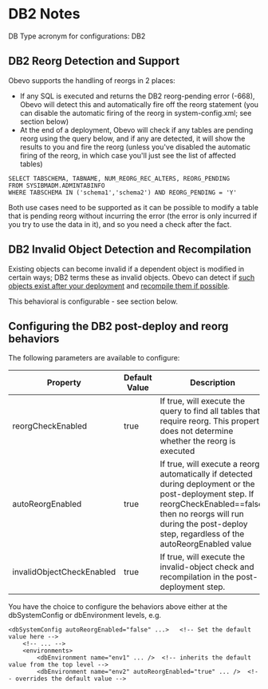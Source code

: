 <!--

    Copyright 2017 Goldman Sachs.
    Licensed under the Apache License, Version 2.0 (the "License");
    you may not use this file except in compliance with the License.
    You may obtain a copy of the License at

    http://www.apache.org/licenses/LICENSE-2.0

    Unless required by applicable law or agreed to in writing,
    software distributed under the License is distributed on an
    "AS IS" BASIS, WITHOUT WARRANTIES OR CONDITIONS OF ANY
    KIND, either express or implied.  See the License for the
    specific language governing permissions and limitations
    under the License.

-->
# DB2 Notes

DB Type acronym for configurations: DB2

<!-- MACRO{toc|fromDepth=0|toDepth=1} -->

## DB2 Reorg Detection and Support

Obevo supports the handling of reorgs in 2 places:

* If any SQL is executed and returns the DB2 reorg-pending error (-668), Obevo will detect this and automatically fire off the reorg statement (you can disable the automatic firing of the reorg in system-config.xml; see section below)
* At the end of a deployment, Obevo will check if any tables are pending reorg using the query below, and if any are detected, it will show the results to you and fire the reorg (unless you've disabled the automatic firing of the reorg, in which case you'll just see the list of affected tables)

```
SELECT TABSCHEMA, TABNAME, NUM_REORG_REC_ALTERS, REORG_PENDING
FROM SYSIBMADM.ADMINTABINFO
WHERE TABSCHEMA IN ('schema1','schema2') AND REORG_PENDING = 'Y'
```

Both use cases need to be supported as it can be possible to modify a table that is pending reorg
without incurring the error (the error is only incurred if you try to use the data in it), and so you need a
check after the fact.


## DB2 Invalid Object Detection and Recompilation
Existing objects can become invalid if a dependent object is modified in certain ways; DB2 terms these as
invalid objects. Obevo can detect if [such objects exist after your deployment](http://www.ibm.com/support/knowledgecenter/SSEPGG_9.7.0/com.ibm.db2.luw.sql.ref.doc/doc/r0054588.html)
and [recompile them if possible](http://www.ibm.com/support/knowledgecenter/SSEPGG_9.7.0/com.ibm.db2.luw.sql.rtn.doc/doc/r0053626.html).

This behavioral is configurable - see section below.


## Configuring the DB2 post-deploy and reorg behaviors
The following parameters are available to configure:

|Property|Default Value|Description|
|---|---|---|
|reorgCheckEnabled|true|If true, will execute the query to find all tables that require reorg. This property does not determine whether the reorg is executed|
|autoReorgEnabled|true|If true, will execute a reorg automatically if detected during deployment or the post-deployment step. If reorgCheckEnabled==false, then no reorgs will run during the post-deploy step, regardless of the autoReorgEnabled value|
|invalidObjectCheckEnabled|true|If true, will execute the invalid-object check and recompilation in the post-deployment step.|


You have the choice to configure the behaviors above either at the dbSystemConfig or dbEnvironment levels, e.g.

```
<dbSystemConfig autoReorgEnabled="false" ...>   <!-- Set the default value here -->
    <!-- ... -->
    <environments>
        <dbEnvironment name="env1" ... />  <!-- inherits the default value from the top level -->
        <dbEnvironment name="env2" autoReorgEnabled="true" ... />  <!-- overrides the default value -->
```
